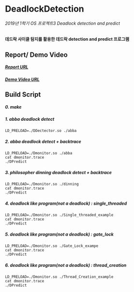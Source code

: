 # DeadlockDetection

###### 2019년 1학기 OS 프로젝트3 Deadlock detection and predict

#### 데드락 사이클 탐지를 활용한 데드락 detection and predict 프로그램

## Report/ Demo Video
##### [Report URL](https://github.com/dlwlgus53/DeadlockDetection/blob/master/Pa3.pdf)
##### [Demo Video URL](https://youtu.be/0byCj3EWGvg)


## Build Script
##### 0. make

##### 1. abba deadlock detect
`LD_PRELOAD=./DDectector.so ./abba`

##### 2. abba deadlock detect + backtrace
```
LD_PRELOAD=./Dmonitor.so ./abba
cat dmonitor.trace
./DPredict
```

##### 3. philosopher dinning deadlock detect + backtrace
```
LD_PRELOAD=./Dmonitor.so ./dinning
cat dmonitor.trace
./DPredict
```
##### 4. deadlock like program(not a deadlock) : single_threaded 
```
LD_PRELOAD=./Dmonitor.so ./Single_threaded_example
cat dmonitor.trace
./DPredict
```

##### 5. deadlock like program(not a deadlock) : gate_lock

```
LD_PRELOAD=./Dmonitor.so ./Gate_Lock_exampe
cat dmonitor.trace
./DPredict
```
##### 6. deadlock like program(not a deadlock) : thread_creation
```
LD_PRELOAD=./Dmonitor.so ./Thread_Creation_example
cat dmonitor.trace
./DPredict
```
